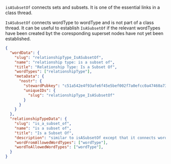 
`isASubsetOf` connects sets and subsets. It is one of the essential links in a class thread. 

`IsASubsetOf` connects wordType to wordType and is not part of a class thread. It can be useful to establish `IsASubsetOf` if the relevant wordTypes have been created byt the coresponding superset nodes have not yet been established.

```json
{
  "wordData": {
    "slug": "relationshipType_IsASubsetOf",
    "name": "relationship type: is a subset of",
    "title": "Relationship Type: Is a Subset Of",
    "wordTypes": ["relationshipType"],
    "metaData": {
      "nostr": {
        "stewardPubkey": "c51a542e4f93afe6f45e5bef002f7a0efcc0a47460a736654c0bee5402c482fa",
        "uniqueIDs": {
          "slug": "relationshipType_IsASubsetOf"
        }
      }
    }
  },
  "relationshipTypeData": {
    "slug": "is_a_subset_of",
    "name": "is a subset of",
    "title": "Is a Subset Of",
    "description": "similar to isASubsetOf except that it connects wordTypes, not sets or subsets.",
    "wordFromAllowedWordTypes": ["wordType"],
    "wordToAllowedWordTypes": ["wordType"],
  }
}
```
